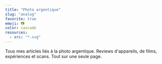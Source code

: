 ```yaml
---
title: "Photo argentique"
slug: "analog"
favorite: true
emoji: 📷
color: cascade
resources:
  - src: "*.svg"
---
```


Tous mes articles liés à la photo argentique. Reviews d'appareils, de films, expériences et scans. Tout sur une seule page.

